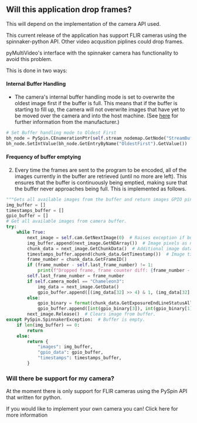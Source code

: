 ## Will this application drop frames?

This will depend on the implementation of the camera API used.

This current release of the application has support FLIR cameras using the spinnaker-python API. Other video acqusition piplines could drop frames.

pyMultiVideo's interface with the spinnaker camera has functionality to avoid this problem.

This is done in two ways:

#### Internal Buffer Handling

- The camera's internal buffer handling mode is set to overwrite the oldest image first if the buffer is full. This means that if the buffer is starting to fill up, the camera will not overwrite images that have yet to be moved over the camera and into the host machine. (See [here](https://www.teledynevisionsolutions.com/en-gb/support/support-center/application-note/iis/understanding-buffer-handling/) for further information from the manufacturer.)

```python
# Set Buffer handling mode to Oldest First
bh_node = PySpin.CEnumerationPtr(self.stream_nodemap.GetNode("StreamBufferHandlingMode"))
bh_node.SetIntValue(bh_node.GetEntryByName("OldestFirst").GetValue())
```

#### Frequency of buffer emptying

2. Every time the frames are sent to the program to be encoded, all of the images currently in the buffer are retrieved (until no more are left). This ensures that the buffer is continuously being emptied, making sure that the buffer never approaches being full.
   This is implemented as follows.

```python
"""Gets all available images from the buffer and return images GPIO pinstate data and timestamps."""
img_buffer = []
timestamps_buffer = []
gpio_buffer = []
# Get all available images from camera buffer.
try:
    while True:
        next_image = self.cam.GetNextImage(0)  # Raises exception if buffer empty.
        img_buffer.append(next_image.GetNDArray())  # Image pixels as numpy array.
        chunk_data = next_image.GetChunkData()  # Additional image data.
        timestamps_buffer.append(chunk_data.GetTimestamp())  # Image timestamp (ns?)
        frame_number = chunk_data.GetFrameID()
        if (frame_number - self.last_frame_number) != 1:
            print(f"Dropped frame, frame counter diff: {frame_number - self.last_frame_number}")
        self.last_frame_number = frame_number
        if self.camera_model == "Chameleon3":
            img_data = next_image.GetData()
            gpio_buffer.append([(img_data[32] >> 4) & 1, (img_data[32] >> 5) & 1, (img_data[32] >> 7) & 1])
        else:
            gpio_binary = format(chunk_data.GetExposureEndLineStatusAll(), "04b")
            gpio_buffer.append([int(gpio_binary[3]), int(gpio_binary[1]), int(gpio_binary[0])])
        next_image.Release()  # Clears image from buffer.
except PySpin.SpinnakerException:  # Buffer is empty.
    if len(img_buffer) == 0:
        return
    else:
        return {
            "images": img_buffer,
            "gpio_data": gpio_buffer,
            "timestamps": timestamps_buffer,
        }
```

### Will there be support for my camera?

At the moment there is only support for FLIR cameras using the PySpin API that written for python.

If you would like to implement your own camera you can! Click here for more information
